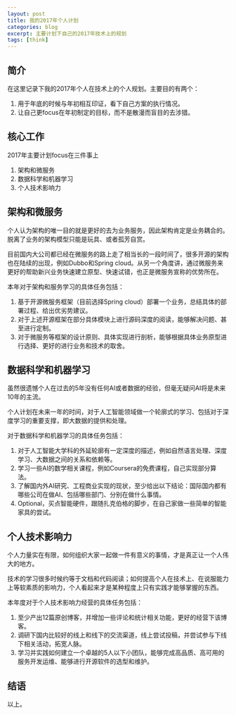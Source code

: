 ```yaml
---
layout: post
title: 我的2017年个人计划
categories: blog
excerpt: 主要计划下自己的2017年技术上的规划
tags: [think]
---
```


## 简介
在这里记录下我的2017年个人在技术上的个人规划。主要目的有两个：

1. 用于年底的时候与年初相互印证，看下自己方案的执行情况。
2. 让自己更focus在年初制定的目标，而不是散漫而盲目的去涉猎。

## 核心工作
2017年主要计划focus在三件事上

1. 架构和微服务
2. 数据科学和机器学习
3. 个人技术影响力

## 架构和微服务

个人认为架构的唯一目的就是更好的去为业务服务，因此架构肯定是业务耦合的。脱离了业务的架构模型只能是玩具、或者孤芳自赏。

目前国内大公司都已经在微服务的路上走了相当长的一段时间了，很多开源的架构也在陆续的出现，例如Dubbo和Spring cloud。从另一个角度讲，通过微服务来更好的帮助新兴业务快速建立原型、快速试错，也正是微服务宣称的优势所在。

本年对于架构和服务学习的具体任务包括：

1. 基于开源微服务框架（目前选择Spring cloud）部署一个业务，总结具体的部署过程、给出优劣势建议。
2. 对于上述开源框架在部分具体模块上进行源码深度的阅读，能够解决问题、甚至进行定制。
3. 对于微服务等框架的设计原则、具体实现进行剖析，能够根据具体业务原型进行选择、更好的进行业务和技术的取舍。

## 数据科学和机器学习

虽然很遗憾个人在过去的5年没有任何AI或者数据的经验，但毫无疑问AI将是未来10年的主流。

个人计划在未来一年的时间，对于人工智能领域做一个轮廓式的学习、包括对于深度学习的重要支撑，即大数据的提供和处理。

对于数据科学和机器学习的具体任务包括：

1. 对于人工智能大学科的外延轮廓有一定深度的描述，例如自然语言处理、深度学习、大数据之间的关系和依赖等。
2. 学习一些AI的数学相关课程，例如Coursera的免费课程，自己实现部分算法。
3. 了解国内外AI研究、工程商业实现的现状，至少给出以下结论：国际国内都有哪些公司在做AI、包括哪些部门、分别在做什么事情。
4. Optional，买点智能硬件，跟随扎克伯格的脚步，在自己家做一些简单的智能家具的尝试。

## 个人技术影响力

个人力量实在有限，如何组织大家一起做一件有意义的事情，才是真正让一个人伟大的地方。

技术的学习很多时候约等于文档和代码阅读；如何提高个人在技术上、在说服能力上等软素质的影响力，个人看起来才是某种程度上只有实践才能够掌握的东西。

本年度对于个人技术影响力经营的具体任务包括：

1. 至少产出12篇原创博客，并增加一些评论和统计相关功能，更好的经营下该博客。
2. 调研下国内比较好的线上和线下的交流渠道，线上尝试投稿，并尝试参与下线下相关活动，拓宽人脉。
3. 学习并实践如何建立一个卓越的5人以下小团队，能够完成高品质、高可用的服务开发运维、能够进行开源软件的选型和维护。

## 结语
以上。
